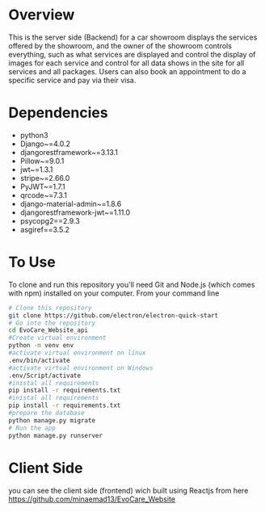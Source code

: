 # Overview


This is the server side (Backend) for a car showroom displays the services offered by the showroom, and the owner of the showroom controls everything, such as what services are displayed and control the display of images for each service and control for all data shows in the site for all services and all packages. Users can also book an appointment to do a specific service and pay via their visa.


# Dependencies

- python3
- Django~=4.0.2
- djangorestframework~=3.13.1
- Pillow~=9.0.1
- jwt~=1.3.1
- stripe~=2.66.0
- PyJWT~=1.7.1
- qrcode~=7.3.1
- django-material-admin~=1.8.6
- djangorestframework-jwt~=1.11.0
- psycopg2==2.9.3
- asgiref==3.5.2

# To Use

To clone and run this repository you'll need Git and Node.js (which comes with npm) installed on your computer. From your command line

```bash
# Clone this repository
git clone https://github.com/electron/electron-quick-start
# Go into the repository
cd EvoCare_Website_api
#Create virtual environment 
python -m venv env
#activate virtual environment on linux
.env/bin/activate
#activate virtual environment on Windows
.env/Script/activate
#inistal all requirements
pip install -r requirements.txt
#inistal all requirements
pip install -r requirements.txt
#prepare the database 
python manage.py migrate
# Run the app
python manage.py runserver
```

# Client Side 

you can see the client side (frontend) wich built using Reactjs from here
https://github.com/minaemad13/EvoCare_Website
